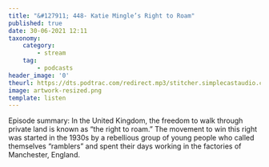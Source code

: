 ```yaml
---
title: "&#127911; 448- Katie Mingle’s Right to Roam"
published: true
date: 30-06-2021 12:11
taxonomy:
    category:
        - stream
    tag:
        - podcasts
header_image: '0'
theurl: https://dts.podtrac.com/redirect.mp3/stitcher.simplecastaudio.com/3bb687b0-04af-4257-90f1-39eef4e631b6/episodes/273ce7cd-94c3-40b6-aa94-cf97d900fa00/audio/128/default.mp3?aid=rss_feed&awCollectionId=3bb687b0-04af-4257-90f1-39eef4e631b6&awEpisodeId=273ce7cd-94c3-40b6-aa94-cf97d900fa00&feed=BqbsxVfO
image: artwork-resized.png
template: listen
--- 
```

Episode summary: In the United Kingdom, the freedom to walk through private land is known as “the right to roam.” The movement to win this right was started in the 1930s by a rebellious group of young people who called themselves “ramblers” and spent their days working in the factories of Manchester, England.
